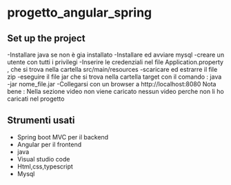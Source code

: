 # progetto_angular_spring
## Set up the project
-Installare java se non è gia installato 
-Installare ed avviare mysql 
-creare un utente con tutti i privilegi
-Inserire le credenziali nel file Application.property , che si trova nella cartella src/main/resources
-scaricare ed estrarre  il file zip 
-eseguire il file jar che si trova nella cartella target con il comando :
     java -jar nome_file.jar 
-Collegarsi con un browser a http://localhost:8080
Nota bene : Nella sezione video  non viene caricato nessun video perche non li ho caricati nel progetto
## Strumenti usati
- Spring boot MVC per il backend 
- Angular per il frontend
- java
- Visual studio code 
- Html,css,typescript
- Mysql 

